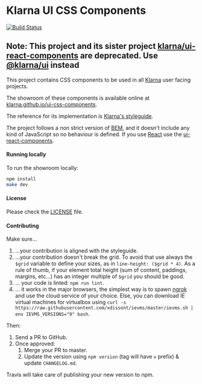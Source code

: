 # Klarna UI CSS Components
[![Build Status](https://travis-ci.org/klarna/ui-css-components.svg?branch=master)](https://travis-ci.org/klarna/ui-css-components)

## Note: This project and its sister project [klarna/ui-react-components](https://github.com/klarna/ui-react-components) are deprecated. Use [@klarna/ui](https://github.com/klarna/ui) instead

This project contains CSS components to be used in all [Klarna](http://klarna.com/) user facing projects.

The showroom of these components is available online at
[klarna.github.io/ui-css-components](http://klarna.github.io/ui-css-components).

The reference for its implementation is [Klarna's styleguide](https://github.com/klarna/styleguide).

The project follows a non strict version of [BEM](https://en.bem.info/), and it doesn't include any kind of JavaScript so no behaviour is defined. If you use [React](https://facebook.github.io/react/) use the [ui-react-components](https://github.com/klarna/ui-react-components/).

#### Running locally

To run the showroom locally:

```sh
npm install
make dev
```

#### License

Please check the [LICENSE](LICENSE) file.

#### Contributing

Make sure...

1. ...your contribution is aligned with the styleguide.
2. ...your contribution doesn't break the grid. To avoid that use always the `$grid` variable to define your sizes, as in `line-height: ($grid * 4)`. As a rule of thumb, if your element total height (sum of content, paddings, margins, etc...) has an integer multiple of `$grid` you should be good.
3. ... your code is linted: `npm run lint`.
4. ... it works in the major browsers, the simplest way is to spawn [ngrok](https://ngrok.com/) and use the cloud service of your choice. Else, you can download IE virtual machines for virtualbox using `curl -s https://raw.githubusercontent.com/xdissent/ievms/master/ievms.sh | env IEVMS_VERSIONS="9" bash`.

Then:

1. Send a PR to GitHub.
2. Once approved:
	1. Merge your PR to master.
	2. Update the version using `npm version` (tag will have `v` prefix) & update `CHANGELOG.md`.

Travis will take care of publishing your new version to npm.
